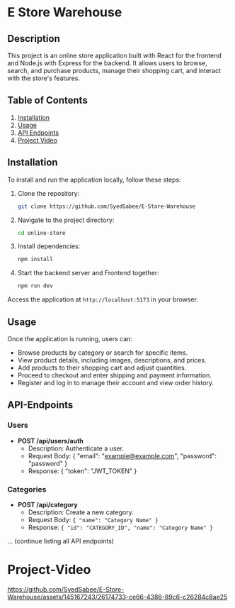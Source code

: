 # E Store Warehouse

## Description
 
This project is an online store application built with React for the frontend and Node.js with Express for the backend. It allows users to browse, search, and purchase products, manage their shopping cart, and interact with the store's features.

## Table of Contents

  1. [Installation](#Installation)
  2. [Usage](#Usage)
  3. [API Endpoints](#API-Endpoints)
  4. [Project Video](#Project-Video)

## Installation

To install and run the application locally, follow these steps:

1. Clone the repository:
   ```bash
   git clone https://github.com/SyedSabee/E-Store-Warehouse
2. Navigate to the project directory:
   ```bash
   cd online-store
3. Install dependencies:
   ```bash
   npm install
4. Start the backend server and Frontend together:
   ```bash
   npm run dev
Access the application at `http://localhost:5173` in your browser.

## Usage
Once the application is running, users can:

  - Browse products by category or search for specific items.
  - View product details, including images, descriptions, and prices.
  - Add products to their shopping cart and adjust quantities.
  - Proceed to checkout and enter shipping and payment information.
  - Register and log in to manage their account and view order history.

## API-Endpoints

### Users
  - **POST /api/users/auth**
      - Description: Authenticate a user.
      - Request Body: { "email": "example@example.com", "password": "password" }
      - Response: { "token": "JWT_TOKEN" }

### Categories
  - **POST /api/category**
      - Description: Create a new category.
      - Request Body: `{ "name": "Category Name" }`
      - Response: `{ "id": "CATEGORY_ID", "name": "Category Name" }`

... (continue listing all API endpoints)


# Project-Video

https://github.com/SyedSabee/E-Store-Warehouse/assets/145167243/26174733-ce66-4386-89c6-c26284c8ae25

